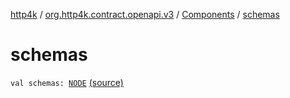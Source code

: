 [http4k](../../index.md) / [org.http4k.contract.openapi.v3](../index.md) / [Components](index.md) / [schemas](./schemas.md)

# schemas

`val schemas: `[`NODE`](index.md#NODE) [(source)](https://github.com/http4k/http4k/blob/master/http4k-contract/src/main/kotlin/org/http4k/contract/openapi/v3/model.kt#L19)